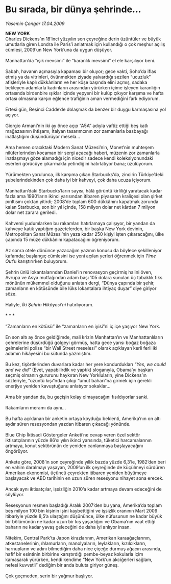 # Bu sırada, bir dünya şehrinde...

*Yasemin Çongar 17.04.2009*

<div class="taraf_structure_2col_1zq">
<div class="margen_n">



 <p><b>NEW YORK</b> <br/>Charles Dickens’ın 18’inci yüzyılın son çeyreğine derin üzüntüler ve büyük umutlarla giren Londra ile Paris’i anlatmak için kullandığı o çok meşhur açılış cümlesi, 2009’un New York’una da uygun düşüyor. <br/><br/>Manhattan’da “ışık mevsimi” ile “karanlık mevsimi” el ele karşılıyor beni. <br/><br/>Sabah, havanın açmasıyla kapaması bir oluyor; gece vakti, Soho’da iflas etmiş ya da vitrinleri, övünmekten ziyade yalvardığı sezilen “ucuzluk” afişleriyle kaplı dükkânların ve her köşe başında elini açmış, sadaka bekleyen adamlarla kadınların arasından yürürken içime işleyen karanlığın ortasında birdenbire ışıklar içinde yepyeni bir kulüp çıkıyor karşıma ve hafta ortası olmasına karşın eğlence trafiğinin aman vermediğini fark ediyorum. <br/><br/>Ertesi gün, Beşinci Cadde’de dolaşmak da benzer bir duygu karmaşasına yol açıyor. <br/><br/>Giorgio Armani’nin iki ay önce açıp “A5A” adıyla vaftiz ettiği beş katlı mağazasının ihtişamı, İtalyan tasarımcının zor zamanlarla basbayağı inatlaştığını düşündürüyor mesela... <br/><br/>Ama hemen oracıktaki Modern Sanat Müzesi’nin, Monet’nin muhteşem nilüferlerinden kocaman bir sergi açacağı haberi, müzenin zor zamanlarla inatlaşmayı göze alamadığı için nicedir sadece kendi koleksiyonundaki eserleri görücüye çıkarmakla yetindiğini hatırlatıyor bana; üzülüyorum. <br/><br/>Yürümekten yorulunca, ilk karşıma çıkan Starbucks’da, zincirin Türkiye’deki şubelerindekinden çok daha iyi bir kahveyi, çok daha ucuza içiyorum. <br/><br/>Manhattan’daki Starbucks’ların sayısı, hâlâ görüntü kirliliği yaratacak kadar fazla ama 1990’ların ikinci yarısından itibaren piyasanın kraliçesi olan şirket pırıltısını çoktan yitirdi; 2008’de toplam 600 dükkânını kapatmak zorunda kalan Starbucks, son bir yıl içinde, 158 milyon dolar net kârdan 7 milyon dolar net zarara geriledi. <br/><br/>Kahvemi yudumlarken bu rakamları hatırlamaya çalışıyor, bir yandan da kahveye katık yaptığım gazetelerden, bir başka New York devinin, Metropolitan Sanat Müzesi’nin yaza kadar 250 kişiyi işten çıkaracağını, ülke çapında 15 müze dükkânını kapatacağını öğreniyorum. <br/><br/>Az sonra otele dönünce yazacağım yazının konusu da böylece şekilleniyor kafamda; başlangıç cümlesini ise yeni açılan yerleri öğrenmek için <i>Time</i> <i>Out</i>’u karıştırırken buluyorum. <br/><br/>Şehrin ünlü lokantalarından Daniel’in renovasyon geçirmiş halini öven, Avrupa ve Asya mutfağından adam başı 105 dolara sunulan üç tabaklık fiks mönünün mükemmel olduğunu anlatan dergi, “Dünya çapında bir şehir, zamanların en kötüsünde bile lüks lokantalara ihtiyaç duyar” diye giriyor söze. <br/><br/>Haliyle, <i>İki Şehrin</i> <i>Hikâyesi’ni</i> hatırlıyorum. <br/><br/>* * * <br/><br/>“Zamanların en kötüsü” ile “zamanların en iyisi”ni iç içe yaşıyor New York. <br/><br/>En son altı ay önce geldiğimde, mali krizin Manhattan’ın ve Manhattanlıların çehrelerine düşürdüğü gölgeyi görmüş, hatta gece yarısı boğaz boğaza gelmelerini polise “bir Wall Street meselesi” olarak açıklayan kerli ferli iki adamın hikâyesini bu sütunda yazmıştım. <br/><br/>Bu kez, tişörtlerinden duvarlara kadar her yere kondurdukları <i>“Yes, we could and we did”</i> (Evet, yapabilirdik ve yaptık) sloganıyla, Obama’yı başkan seçmiş olmanın gururunu haykıran New Yorkluların, yine Dickens’ın sözleriyle, “üzüntü kışı”ndan çıkıp “umut baharı”na girmek için gerekli enerjiye yeniden kavuştuğunu anlatıyor sokaklar... <br/><br/>Ama bir yandan da, bu geçişin kolay olmayacağını fısıldıyorlar sanki. <br/><br/>Rakamların meramı da aynı... <br/><br/>Bu hafta açıklanan bir anketin ortaya koyduğu beklenti, Amerika’nın on altı aydır süren resesyondan yazdan itibaren çıkacağı yönünde. <br/><br/>Blue Chip İktisadi Göstergeler Anketi’ne cevap veren özel sektör iktisatçılarının yüzde 86’sı yılın ikinci yarısında, tüketici harcamalarının artmaya, konut sektörünün de yeniden canlanmaya başlayacağını öngörüyor. <br/><br/>Ankete göre, 2008’in son çeyreğinde yıllık bazda yüzde 6,3’le, 1982’den beri en vahim daralmayı yaşayan, 2009’un ilk çeyreğinde de küçülmeyi sürdüren Amerikan ekonomisi, üçüncü çeyrekten itibaren yeniden büyümeye başlayacak ve ABD tarihinin en uzun süren resesyonu nihayet sona erecek. <br/><br/>Ancak aynı iktisatçılar, işsizliğin 2010’a kadar artmaya devam edeceğini de söylüyor. <br/><br/>Resesyonun resmen başladığı Aralık 2007’den bu yana, Amerika’da toplam beş milyon 100 bin kişinin işini kaybettiğini ve işsizlik oranının Mart 2009 itibariyle yüzde 8,5’a ulaştığını düşününce, ülke nüfusunun ne kadar büyük bir bölümünün ne kadar uzun bir kış yaşadığını ve Obama’nın vaat ettiği baharın ne kadar yavaş geleceğini de daha iyi anlıyor insan. <br/><br/>Nitekim, Central Park’ta Japon kirazlarının, Amerikan karaağaçlarının, atkestanelerinin, ıhlamurların, manolyaların, leylakların, kızılcıkların, harnupların ve adını bilmediğim daha nice çiçeğe durmuş ağacın arasında, hafif bir esintinin birbirine karıştırdığı pembe-beyaz kokularla içim kamaşarak yürürken, kendi kendime “New York’un akciğerleri sağlam, nefesi kuvvetli” dediğim bir anda buluta giriyor güneş. <br/><br/>Çok geçmeden, serin bir yağmur başlıyor.</p>
<br/>
<br/>
<br/>



<br/>


<div id="taraf_not">
</div>

</div>


</div>
